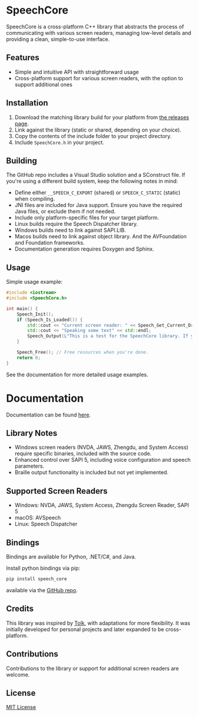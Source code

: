 # SpeechCore

SpeechCore is a cross-platform C++ library that abstracts the process of communicating with various screen readers, managing low-level details and providing a clean, simple-to-use interface.

## Features

* Simple and intuitive API with straightforward usage
* Cross-platform support for various screen readers, with the option to support additional ones

## Installation

1. Download the matching library build for your platform from [the releases page](https://github.com/still-standing88/SpeechCore/releases).
2. Link against the library (static or shared, depending on your choice).
3. Copy the contents of the include folder to your project directory.
4. Include `SpeechCore.h` in your project.

## Building

The GitHub repo includes a Visual Studio solution and a SConstruct file. If you're using a different build system, keep the following notes in mind:

* Define either `__SPEECH_C_EXPORT` (shared) or `SPEECH_C_STATIC` (static) when compiling.
* JNI files are included for Java support. Ensure you have the required Java files, or exclude them if not needed.
* Include only platform-specific files for your target platform.
* Linux builds require the Speech Dispatcher library.
* Windows builds need to link against SAPI.LIB.
* Macos builds need to link against object library. And the AVFoundation and Foundation frameworks.
* Documentation generation requires Doxygen and Sphinx.

## Usage

Simple usage example:

```cpp
#include <iostream>
#include <SpeechCore.h>

int main() {
    Speech_Init();
    if (Speech_Is_Loaded()) {
        std::cout << "Current screen reader: " << Speech_Get_Current_Driver() << std::endl;
        std::cout << "Speaking some text" << std::endl;
        Speech_Output(L"This is a test for the SpeechCore library. If you're hearing this, it indicates the library is functioning properly.");
    }

    Speech_Free(); // Free resources when you're done.
    return 0;
}
```

See the documentation for more detailed usage examples.


# Documentation

Documentation can be found [here](https://still-standing88.github.io/SpeechCoreDocs/).

## Library Notes

* Windows screen readers (NVDA, JAWS, Zhengdu, and System Access) require specific binaries, included with the source code.
* Enhanced control over SAPI 5, including voice configuration and speech parameters.
* Braille output functionality is included but not yet implemented.

## Supported Screen Readers

* Windows: NVDA, JAWS, System Access, Zhengdu Screen Reader, SAPI 5
* macOS: AVSpeech
* Linux: Speech Dispatcher

## Bindings

Bindings are available for Python, .NET/C#, and Java.

Install python bindings via pip:
```bash
pip install speech_core
```
available  via the [GitHub repo](https://github.com/still-standing88/Py-SpeechCore).


## Credits

This library was inspired by [Tolk](https://github.com/dkager/tolk/), with adaptations for more flexibility. It was initially developed for personal projects and later expanded to be cross-platform.

## Contributions

Contributions to the library or support for additional screen readers are welcome.

## License

[MIT License](LICENSE)
